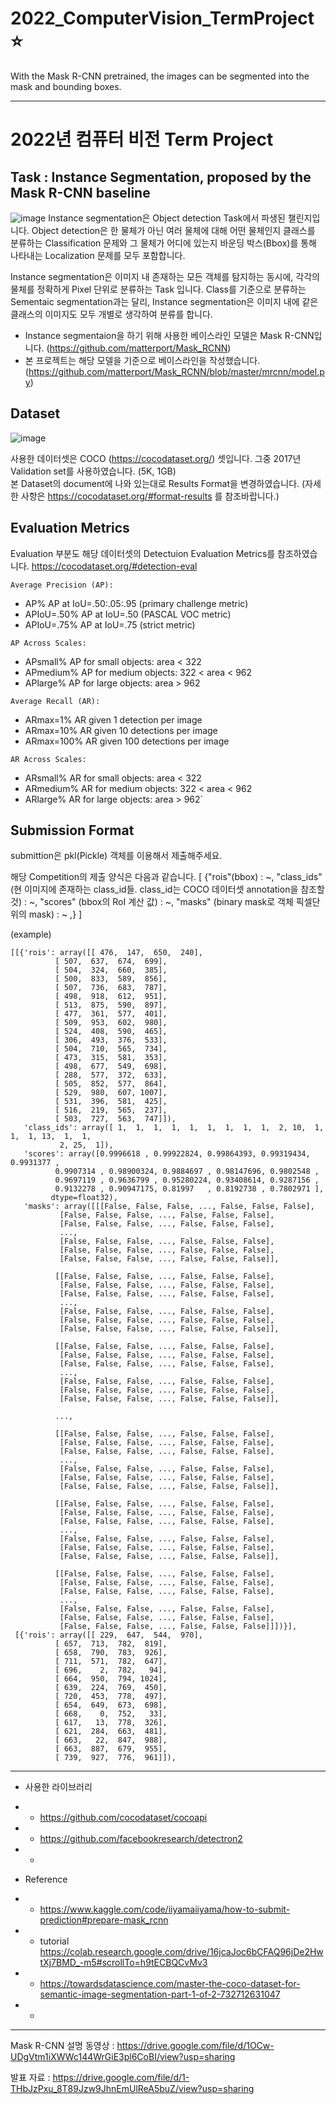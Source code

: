 # 2022_ComputerVision_TermProject ⭐
With the Mask R-CNN pretrained, the images can be segmented into the mask and bounding boxes. 

---

# 2022년 컴퓨터 비전 Term Project
## Task : Instance Segmentation, proposed by the Mask R-CNN baseline

![image](https://user-images.githubusercontent.com/40708515/168009335-9f31a818-5375-404f-8281-00a6f5ced668.png)
Instance segmentation은 Object detection Task에서 파생된 챌린지입니다. Object detection은 한 물체가 아닌 여러 물체에 대해 어떤 물체인지 클래스를 분류하는 Classification 문제와 그 물체가 어디에 있는지 바운딩 박스(Bbox)를 통해 나타내는 Localization 문제를 모두 포함합니다.   


</b>Instance segmentation</b>은 이미지 내 존재하는 모든 객체를 탐지하는 동시에, 각각의 물체를 정확하게 Pixel 단위로 분류하는 Task 입니다. Class를 기준으로 분류하는 Sementaic segmentation과는 달리, Instance segmentation은 이미지 내에 같은 클래스의 이미지도 모두 개별로 생각하여 분류를 합니다. 

- Instance segmentaion을 하기 위해 사용한 베이스라인 모델은 Mask R-CNN입니다. (https://github.com/matterport/Mask_RCNN) 
- 본 프로젝트는 해당 모델을 기준으로 베이스라인을 작성했습니다. (https://github.com/matterport/Mask_RCNN/blob/master/mrcnn/model.py)

## Dataset

![image](https://user-images.githubusercontent.com/40708515/168010517-dcef6192-814d-46c8-98ee-6ae127ec1c41.png)

사용한 데이터셋은 COCO (https://cocodataset.org/) 셋입니다. 그중 2017년 Validation set를 사용하였습니다. (5K, 1GB)   
본 Dataset의 document에 나와 있는대로 Results Format을 변경하였습니다. (자세한 사항은 https://cocodataset.org/#format-results 를 참조바랍니다.)


## Evaluation Metrics
Evaluation 부분도 해당 데이터셋의 Detectuion Evaluation Metrics를 참조하였습니다. https://cocodataset.org/#detection-eval

`Average Precision (AP):`
- AP% AP at IoU=.50:.05:.95 (primary challenge metric)   
- APIoU=.50% AP at IoU=.50 (PASCAL VOC metric)   
- APIoU=.75% AP at IoU=.75 (strict metric)  

`AP Across Scales:`
- APsmall% AP for small objects: area < 322   
- APmedium% AP for medium objects: 322 < area < 962   
- APlarge% AP for large objects: area > 962


`Average Recall (AR):`
- ARmax=1% AR given 1 detection per image   
- ARmax=10% AR given 10 detections per image   
- ARmax=100% AR given 100 detections per image


`AR Across Scales:`   
- ARsmall% AR for small objects: area < 322   
- ARmedium% AR for medium objects: 322 < area < 962   
- ARlarge% AR for large objects: area > 962`

## Submission Format

submittion은 pkl(Pickle) 객체를 이용해서 제출해주세요. 



해당 Competition의 제출 양식은 다음과 같습니다. 
[
{"rois"(bbox) : ~,
 "class_ids"(현 이미지에 존재하는 class_id들. class_id는 COCO 데이터셋 annotation을 참조할 것) : ~,
 "scores" (bbox의 RoI 계산 값) : ~,
 "masks" (binary mask로 객체 픽셀단위의 mask) : ~ ,}
 ]

(example)
```
[[{'rois': array([[ 476,  147,  650,  240],
          [ 507,  637,  674,  699],
          [ 504,  324,  660,  385],
          [ 500,  833,  589,  856],
          [ 507,  736,  683,  787],
          [ 498,  918,  612,  951],
          [ 513,  875,  590,  897],
          [ 477,  361,  577,  401],
          [ 509,  953,  602,  980],
          [ 524,  408,  590,  465],
          [ 306,  493,  376,  533],
          [ 504,  710,  565,  734],
          [ 473,  315,  581,  353],
          [ 498,  677,  549,  698],
          [ 288,  577,  372,  633],
          [ 505,  852,  577,  864],
          [ 529,  980,  607, 1007],
          [ 531,  396,  581,  425],
          [ 516,  219,  565,  237],
          [ 503,  727,  563,  747]]),
   'class_ids': array([ 1,  1,  1,  1,  1,  1,  1,  1,  1,  2, 10,  1,  1,  1, 13,  1,  1,
           2, 25,  1]),
   'scores': array([0.9996618 , 0.99922824, 0.99864393, 0.99319434, 0.9931377 ,
          0.9907314 , 0.98900324, 0.9884697 , 0.98147696, 0.9802548 ,
          0.9697119 , 0.9636799 , 0.95280224, 0.93408614, 0.9287156 ,
          0.9132278 , 0.90947175, 0.81997   , 0.8192738 , 0.7802971 ],
         dtype=float32),
   'masks': array([[[False, False, False, ..., False, False, False],
           [False, False, False, ..., False, False, False],
           [False, False, False, ..., False, False, False],
           ...,
           [False, False, False, ..., False, False, False],
           [False, False, False, ..., False, False, False],
           [False, False, False, ..., False, False, False]],
   
          [[False, False, False, ..., False, False, False],
           [False, False, False, ..., False, False, False],
           [False, False, False, ..., False, False, False],
           ...,
           [False, False, False, ..., False, False, False],
           [False, False, False, ..., False, False, False],
           [False, False, False, ..., False, False, False]],
   
          [[False, False, False, ..., False, False, False],
           [False, False, False, ..., False, False, False],
           [False, False, False, ..., False, False, False],
           ...,
           [False, False, False, ..., False, False, False],
           [False, False, False, ..., False, False, False],
           [False, False, False, ..., False, False, False]],
   
          ...,
   
          [[False, False, False, ..., False, False, False],
           [False, False, False, ..., False, False, False],
           [False, False, False, ..., False, False, False],
           ...,
           [False, False, False, ..., False, False, False],
           [False, False, False, ..., False, False, False],
           [False, False, False, ..., False, False, False]],
   
          [[False, False, False, ..., False, False, False],
           [False, False, False, ..., False, False, False],
           [False, False, False, ..., False, False, False],
           ...,
           [False, False, False, ..., False, False, False],
           [False, False, False, ..., False, False, False],
           [False, False, False, ..., False, False, False]],
   
          [[False, False, False, ..., False, False, False],
           [False, False, False, ..., False, False, False],
           [False, False, False, ..., False, False, False],
           ...,
           [False, False, False, ..., False, False, False],
           [False, False, False, ..., False, False, False],
           [False, False, False, ..., False, False, False]]])}],
 [{'rois': array([[ 229,  647,  544,  970],
          [ 657,  713,  782,  819],
          [ 658,  790,  783,  926],
          [ 711,  571,  782,  647],
          [ 696,    2,  782,   94],
          [ 664,  950,  794, 1024],
          [ 639,  224,  769,  450],
          [ 720,  453,  778,  497],
          [ 654,  649,  673,  698],
          [ 668,    0,  752,   33],
          [ 617,   13,  778,  326],
          [ 621,  284,  663,  481],
          [ 663,   22,  847,  988],
          [ 663,  887,  679,  955],
          [ 739,  927,  776,  961]]),

```
---
- 사용한 라이브러리
-  -  https://github.com/cocodataset/cocoapi
-  -  https://github.com/facebookresearch/detectron2
-  -  

- Reference
-  -  https://www.kaggle.com/code/iiyamaiiyama/how-to-submit-prediction#prepare-mask_rcnn
-  -  tutorial https://colab.research.google.com/drive/16jcaJoc6bCFAQ96jDe2HwtXj7BMD_-m5#scrollTo=h9tECBQCvMv3
-  -  https://towardsdatascience.com/master-the-coco-dataset-for-semantic-image-segmentation-part-1-of-2-732712631047
-  -  

---
Mask R-CNN 설명 동영상 : https://drive.google.com/file/d/1OCw-UDgVtm1iXWWc144WrGiE3pl6CoBI/view?usp=sharing

발표 자료 : https://drive.google.com/file/d/1-THbJzPxu_8T89Jzw9JhnEmUlReA5buZ/view?usp=sharing

